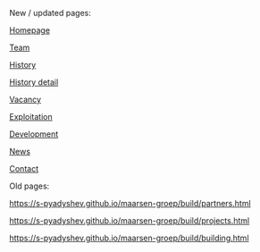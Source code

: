 New / updated pages:

<a href="https://s-pyadyshev.github.io/maarsen-groep/build/index.html">Homepage<a>

<a href="https://s-pyadyshev.github.io/maarsen-groep/build/team.html">Team<a>

<a href="https://s-pyadyshev.github.io/maarsen-groep/build/history.html">History<a>

<a href="https://s-pyadyshev.github.io/maarsen-groep/build/history-detail.html">History detail<a>

<a href="https://s-pyadyshev.github.io/maarsen-groep/build/vacancy.html">Vacancy<a>

<a href="https://s-pyadyshev.github.io/maarsen-groep/build/exploitation.html">Exploitation<a>

<a href="https://s-pyadyshev.github.io/maarsen-groep/build/development.html">Development<a>

<a href="https://s-pyadyshev.github.io/maarsen-groep/build/news.html">News<a>

<a href="https://s-pyadyshev.github.io/maarsen-groep/build/contact.html">Contact<a>

Old pages:

<a href="https://s-pyadyshev.github.io/maarsen-groep/build/partners.html">https://s-pyadyshev.github.io/maarsen-groep/build/partners.html<a>

<a href="https://s-pyadyshev.github.io/maarsen-groep/build/projects.html">https://s-pyadyshev.github.io/maarsen-groep/build/projects.html<a>

<a href="https://s-pyadyshev.github.io/maarsen-groep/build/building.html">https://s-pyadyshev.github.io/maarsen-groep/build/building.html<a>
